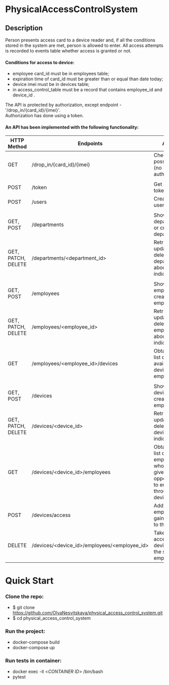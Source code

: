 # PhysicalAccessControlSystem

## Description

Person presents access card to a device reader and, if all the conditions stored in the system are met,
person is allowed to enter. All access attempts is recorded to events table whether access is granted or not.

#### Сonditions for access to device: 
* employee card_id must be in employees table; 
* expiration time of card_id must be greater than or equal than date today; 
* device imei must be in devices table; 
* in access_control_table must be a record that contains employee_id and device_id .

The API is protected by authorization, except endpoint - '/drop_in/{card_id}/{imei}'.    
Authorization has done using a token.

#### An API has been implemented with the following functionality:

| HTTP Method        | Endpoints                                    | Action                                                                                         |
|--------------------|----------------------------------------------|------------------------------------------------------------------------------------------------|
| GET                | /drop_in/{card_id}/{imei}                    | Check entry possibility (no authorization)                                                     |
|                    |                                              |                                                                                                |
| POST               | /token                                       | Get access token                                                                               |
| POST               | /users                                       | Create new user                                                                                |
|                    |                                              |                                                                                                |
| GET, POST          | /departments                                 | Show all departments or create department                                                      |
| GET, PATCH, DELETE | /departments/<department_id>                 | Retrieve(or update or delete) department about indicated id                                    |
|                    |                                              |                                                                                                |
| GET, POST          | /employees                                   | Show all employees or create employee                                                          |
| GET, PATCH, DELETE | /employees/<employee_id>                     | Retrieve(or update or delete) employee about indicated id                                      |
| GET                | /employees/<employee_id>/devices             | Obtaining a list of available devices for employee.                                            |
|                    |                                              |                                                                                                |
| GET, POST          | /devices                                     | Show all devices or create employee                                                            |
| GET, PATCH, DELETE | /devices/<device_id>                         | Retrieve(or update or delete) device about indicated id                                        |
| GET                | /devices/<device_id>/employees               | Obtaining a list of employees who are given the opportunity<br/> to enter through this device. |
| POST               | /devices/access                              | Adding an employee to gain access to the device.                                               |
| DELETE             | /devices/<device_id>/employees/<employee_id> | Take away access to the device from the specified employee.                                    |


# Quick Start
### Clone the repo:
* $ git clone https://github.com/OlyaNesvitskaya/physical_access_control_system.git 
* $ cd physical_access_control_system
### Run the project:
* docker-compose build
* docker-compose up
### Run tests in container:
* docker exec -it <*CONTAINER ID*> /bin/bash
* pytest